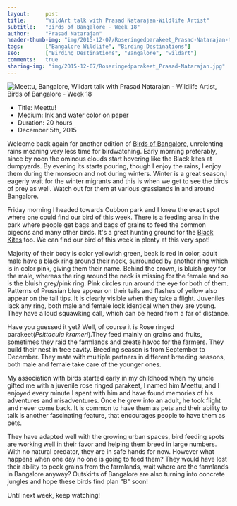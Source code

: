 ```yaml
---
layout:     post
title:      "WildArt talk with Prasad Natarajan-Wildlife Artist"
subtitle:   "Birds of Bangalore - Week 18"
author:     "Prasad Natarajan"
header-thumb-img: "img/2015-12-07/Roseringedparakeet_Prasad-Natarajan-thumb.jpg"
tags:       ["Bangalore Wildlife", "Birding Destinations"]
seo: 		["Birding Destinations", "Bangalore", "wildart"]
comments:   true
sharing-img: "img/2015-12-07/Roseringedparakeet_Prasad-Natarajan.jpg"
---
```



<img src="{{ site.baseurl }}/img/2015-12-07/Roseringedparakeet_Prasad-Natarajan.jpg" alt="Meettu, Bangalore, Wildart talk with Prasad Natarajan - Wildlife Artist, Birds of Bangalore - Week 18">

<p>
	<ul>
		 <li>Title: Meettu!</li>
		 <li>Medium: Ink and water color on paper</li>
		 <li>Duration: 20 hours</li>
		 <li>December 5th, 2015</li>
 	</ul>
</p>

<p>
Welcome back again for another edition of <a href="{{ site.baseurl }}/wildart" target="_blank">Birds of Bangalore</a>, unrelenting rains meaning very less time for birdwatching. Early morning preferably, since by noon the ominous clouds start hovering like the Black kites at dumpyards. By evening its starts pouring, though I enjoy the rains, I enjoy them during the monsoon and not during winters. Winter is a great season,I eagerly wait for the winter migrants and this is when we get to see the birds of prey as well. Watch out for them at various grasslands in and around Bangalore.
</p>

<p>
Friday morning I headed towards Cubbon park and I knew the exact spot where one could find our bird of this week. There is a feeding area in the park where people get bags and bags of grains to feed the common pigeons and many other birds. It's a great hunting ground for the <a href="{{ site.baseurl }}/wildart/2015-09-28-Black-Kite.html">Black Kites</a> too. We can find our bird of this week in plenty at this very spot!
</p>

<p>
Majority of their body is color yellowish green, beak is red in color, adult male have a black ring around their neck, surrounded by another ring which is in color pink, giving them their name. Behind the crown, is bluish grey for the male, whereas the ring around the neck is missing for the female and so is the bluish grey/pink ring. Pink circles run around the eye for both of them. Patterns of Prussian blue appear on their tails and flashes of yellow also appear on the tail tips. It is clearly visible when they take a flight. Juveniles lack any ring, both male and female look identical when they are young. They have a loud squawking call, which can be heard from a far of distance.</p>

<p>
Have you guessed it yet? Well, of course it is Rose ringed parakeet(<em>Psittacula krameri</em>).They feed mainly on grains and fruits, sometimes they raid the farmlands and create havoc for the farmers. They build their nest in tree cavity. Breeding season is from September to December. They mate with multiple partners in different breeding seasons, both male and female take care of the younger ones.
</p>

<p>
My association with birds started early in my childhood when my uncle gifted me with a juvenile rose ringed parakeet, I named him Meettu, and I enjoyed every minute I spent with him and have found memories of his adventures and misadventures. Once he grew into an adult, he took flight and never come back. It is common to have them as pets and their ability to talk is another fascinating feature, that encourages people to have them as pets.</p>

<p>
They have adapted well with the growing urban spaces, bird feeding spots are working well in their favor and helping them breed in large numbers. With no natural predator, they are in safe hands for now. However what happens when one day no one is going to feed them? They would have lost their ability to peck grains from the farmlands, wait where are the farmlands in Bangalore anyway? Outskirts of Bangalore are also turning into concrete jungles and hope these birds find plan "B" soon!
</p>

<p>
Until next week, keep watching!
</p>



